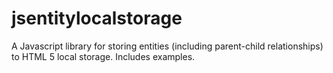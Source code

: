 jsentitylocalstorage
====================

A Javascript library for storing entities (including parent-child relationships) to HTML 5 local storage. Includes examples.
